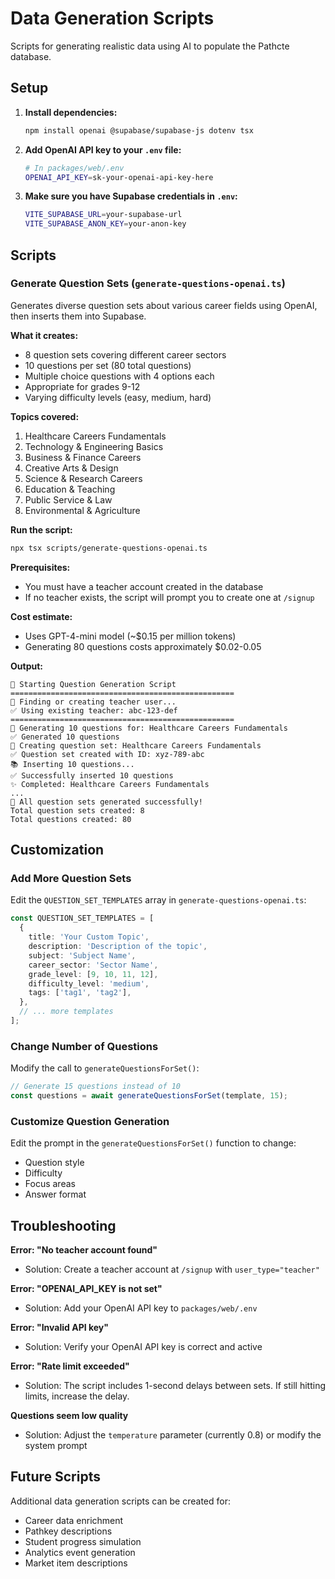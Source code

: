 # Data Generation Scripts

Scripts for generating realistic data using AI to populate the Pathcte database.

## Setup

1. **Install dependencies:**
   ```bash
   npm install openai @supabase/supabase-js dotenv tsx
   ```

2. **Add OpenAI API key to your `.env` file:**
   ```bash
   # In packages/web/.env
   OPENAI_API_KEY=sk-your-openai-api-key-here
   ```

3. **Make sure you have Supabase credentials in `.env`:**
   ```bash
   VITE_SUPABASE_URL=your-supabase-url
   VITE_SUPABASE_ANON_KEY=your-anon-key
   ```

## Scripts

### Generate Question Sets (`generate-questions-openai.ts`)

Generates diverse question sets about various career fields using OpenAI, then inserts them into Supabase.

**What it creates:**
- 8 question sets covering different career sectors
- 10 questions per set (80 total questions)
- Multiple choice questions with 4 options each
- Appropriate for grades 9-12
- Varying difficulty levels (easy, medium, hard)

**Topics covered:**
1. Healthcare Careers Fundamentals
2. Technology & Engineering Basics
3. Business & Finance Careers
4. Creative Arts & Design
5. Science & Research Careers
6. Education & Teaching
7. Public Service & Law
8. Environmental & Agriculture

**Run the script:**
```bash
npx tsx scripts/generate-questions-openai.ts
```

**Prerequisites:**
- You must have a teacher account created in the database
- If no teacher exists, the script will prompt you to create one at `/signup`

**Cost estimate:**
- Uses GPT-4-mini model (~$0.15 per million tokens)
- Generating 80 questions costs approximately $0.02-0.05

**Output:**
```
🚀 Starting Question Generation Script
==================================================
👤 Finding or creating teacher user...
✅ Using existing teacher: abc-123-def
==================================================
🤖 Generating 10 questions for: Healthcare Careers Fundamentals
✅ Generated 10 questions
📝 Creating question set: Healthcare Careers Fundamentals
✅ Question set created with ID: xyz-789-abc
📚 Inserting 10 questions...
✅ Successfully inserted 10 questions
✨ Completed: Healthcare Careers Fundamentals
...
🎉 All question sets generated successfully!
Total question sets created: 8
Total questions created: 80
```

## Customization

### Add More Question Sets

Edit the `QUESTION_SET_TEMPLATES` array in `generate-questions-openai.ts`:

```typescript
const QUESTION_SET_TEMPLATES = [
  {
    title: 'Your Custom Topic',
    description: 'Description of the topic',
    subject: 'Subject Name',
    career_sector: 'Sector Name',
    grade_level: [9, 10, 11, 12],
    difficulty_level: 'medium',
    tags: ['tag1', 'tag2'],
  },
  // ... more templates
];
```

### Change Number of Questions

Modify the call to `generateQuestionsForSet()`:

```typescript
// Generate 15 questions instead of 10
const questions = await generateQuestionsForSet(template, 15);
```

### Customize Question Generation

Edit the prompt in the `generateQuestionsForSet()` function to change:
- Question style
- Difficulty
- Focus areas
- Answer format

## Troubleshooting

**Error: "No teacher account found"**
- Solution: Create a teacher account at `/signup` with `user_type="teacher"`

**Error: "OPENAI_API_KEY is not set"**
- Solution: Add your OpenAI API key to `packages/web/.env`

**Error: "Invalid API key"**
- Solution: Verify your OpenAI API key is correct and active

**Error: "Rate limit exceeded"**
- Solution: The script includes 1-second delays between sets. If still hitting limits, increase the delay.

**Questions seem low quality**
- Solution: Adjust the `temperature` parameter (currently 0.8) or modify the system prompt

## Future Scripts

Additional data generation scripts can be created for:
- Career data enrichment
- Pathkey descriptions
- Student progress simulation
- Analytics event generation
- Market item descriptions
